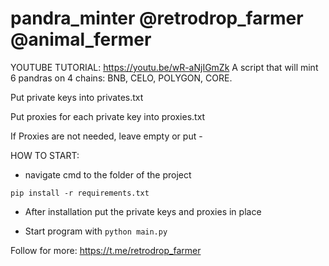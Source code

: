 # pandra_minter @retrodrop_farmer @animal_fermer

YOUTUBE TUTORIAL: https://youtu.be/wR-aNjIGmZk
A script that will mint 6 pandras on 4 chains: BNB, CELO, POLYGON, CORE.

Put private keys into privates.txt

Put proxies for each private key into proxies.txt

If Proxies are not needed, leave empty or put -

HOW TO START:

- navigate cmd to the folder of the project

`pip install -r requirements.txt`

- After installation put the private keys and proxies in place

- Start program with `python main.py`

Follow for more:
https://t.me/retrodrop_farmer

